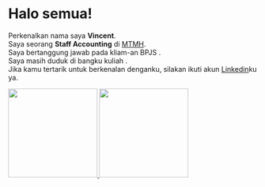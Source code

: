 # Halo semua! 
Perkenalkan nama saya **Vincent**.\
Saya seorang **Staff Accounting** di [MTMH](https://www.rsmurniteguh.com/).\
Saya bertanggung jawab pada kliam-an BPJS .\
Saya masih duduk di bangku kuliah .\
Jika kamu tertarik untuk berkenalan denganku, silakan ikuti akun [Linkedin](https://www.linkedin.com/in/vincentopakz/)ku ya.
 
<p align="left">
<a href="https://github.com/vincentopakz">
  <img height="180em" src="https://github-readme-stats-eight-theta.vercel.app/api?username=gilangadhan&show_icons=true&theme=algolia&include_all_commits=true&count_private=true"/>
  <img height="180em" src="https://github-readme-stats-eight-theta.vercel.app/api/top-langs/?username=gilangadhan&layout=compact&langs_count=8&theme=algolia"/>
</a>
</p>
